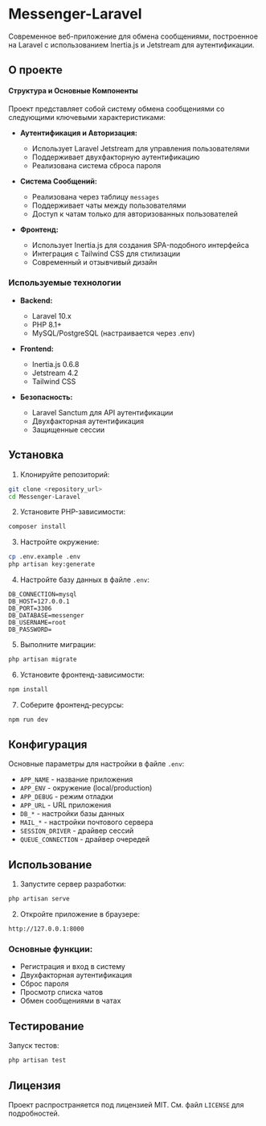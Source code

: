 # Messenger-Laravel

Современное веб-приложение для обмена сообщениями, построенное на Laravel с использованием Inertia.js и Jetstream для аутентификации.

## О проекте

#### Структура и Основные Компоненты

Проект представляет собой систему обмена сообщениями со следующими ключевыми характеристиками:

- **Аутентификация и Авторизация:**
  - Использует Laravel Jetstream для управления пользователями
  - Поддерживает двухфакторную аутентификацию
  - Реализована система сброса пароля

- **Система Сообщений:**
  - Реализована через таблицу `messages`
  - Поддерживает чаты между пользователями
  - Доступ к чатам только для авторизованных пользователей

- **Фронтенд:**
  - Использует Inertia.js для создания SPA-подобного интерфейса
  - Интеграция с Tailwind CSS для стилизации
  - Современный и отзывчивый дизайн

### Используемые технологии

- **Backend:**
  - Laravel 10.x
  - PHP 8.1+
  - MySQL/PostgreSQL (настраивается через .env)

- **Frontend:**
  - Inertia.js 0.6.8
  - Jetstream 4.2
  - Tailwind CSS

- **Безопасность:**
  - Laravel Sanctum для API аутентификации
  - Двухфакторная аутентификация
  - Защищенные сессии

## Установка

1. Клонируйте репозиторий:
```bash
git clone <repository_url>
cd Messenger-Laravel
```

2. Установите PHP-зависимости:
```bash
composer install
```

3. Настройте окружение:
```bash
cp .env.example .env
php artisan key:generate
```

4. Настройте базу данных в файле `.env`:
```
DB_CONNECTION=mysql
DB_HOST=127.0.0.1
DB_PORT=3306
DB_DATABASE=messenger
DB_USERNAME=root
DB_PASSWORD=
```

5. Выполните миграции:
```bash
php artisan migrate
```

6. Установите фронтенд-зависимости:
```bash
npm install
```

7. Соберите фронтенд-ресурсы:
```bash
npm run dev
```

## Конфигурация

Основные параметры для настройки в файле `.env`:

- `APP_NAME` - название приложения
- `APP_ENV` - окружение (local/production)
- `APP_DEBUG` - режим отладки
- `APP_URL` - URL приложения
- `DB_*` - настройки базы данных
- `MAIL_*` - настройки почтового сервера
- `SESSION_DRIVER` - драйвер сессий
- `QUEUE_CONNECTION` - драйвер очередей

## Использование

1. Запустите сервер разработки:
```bash
php artisan serve
```

2. Откройте приложение в браузере:
```
http://127.0.0.1:8000
```

### Основные функции:

- Регистрация и вход в систему
- Двухфакторная аутентификация
- Сброс пароля
- Просмотр списка чатов
- Обмен сообщениями в чатах

## Тестирование

Запуск тестов:
```bash
php artisan test
```

## Лицензия

Проект распространяется под лицензией MIT. См. файл `LICENSE` для подробностей.
